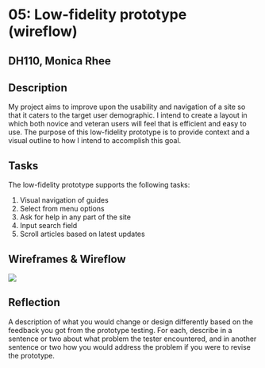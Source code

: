 # 05: Low-fidelity prototype (wireflow)
## DH110, Monica Rhee

## Description
My project aims to improve upon the usability and navigation of a site so that it caters to the target user demographic. I intend to create a layout in which both novice and veteran users will feel that is efficient and easy to use. The purpose of this low-fidelity prototype is to provide context and a visual outline to how I intend to accomplish this goal.

## Tasks
The low-fidelity prototype supports the following tasks:

1. Visual navigation of guides
2. Select from menu options
3. Ask for help in any part of the site
4. Input search field
5. Scroll articles based on latest updates 

## Wireframes & Wireflow
<img src="./wf.png">

## Reflection
A description of what you would change or design differently based on the feedback you got from the prototype testing. For each, describe in a sentence or two about what problem the tester encountered, and in another sentence or two how you would address the problem if you were to revise the prototype.
